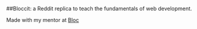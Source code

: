 ##Bloccit: a Reddit replica to teach the fundamentals of web development.

Made with my mentor at [Bloc](http://bloc.io)
